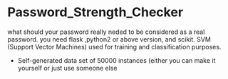 # Password_Strength_Checker
what should your password really neded to be considered as a real password. 
you need flask ,python2 or above version, and scikit.
SVM (Support Vector Machines) used for training and classification purposes.
* Self-generated data set of 50000 instances (either you can make it yourself or just use someone else
